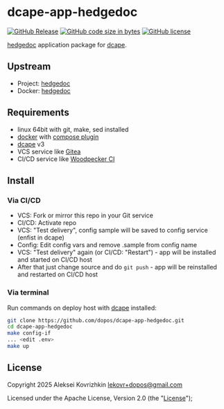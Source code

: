 # dcape-app-hedgedoc

[![GitHub Release][1]][2] [![GitHub code size in bytes][3]]() [![GitHub license][4]][5]

[1]: https://img.shields.io/github/release/dopos/dcape-app-hedgedoc.svg
[2]: https://github.com/dopos/dcape-app-hedgedoc/releases
[3]: https://img.shields.io/github/languages/code-size/dopos/dcape-app-hedgedoc.svg
[4]: https://img.shields.io/github/license/dopos/dcape-app-hedgedoc.svg
[5]: LICENSE

[hedgedoc](https://github.com/hedgedoc/hedgedoc) application package for [dcape](https://github.com/dopos/dcape).

## Upstream

* Project: [hedgedoc](https://github.com/hedgedoc/hedgedoc)
* Docker: [hedgedoc](https://quay.io/repository/hedgedoc/hedgedoc)

## Requirements

* linux 64bit with git, make, sed installed
* [docker](http://docker.io) with [compose plugin](https://docs.docker.com/compose/install/linux/)
* [dcape](https://github.com/dopos/dcape) v3
* VCS service like [Gitea](https://gitea.io)
* CI/CD service like [Woodpecker CI](https://woodpecker-ci.org/)

## Install

### Via CI/CD

* VCS: Fork or mirror this repo in your Git service
* CI/CD: Activate repo
* VCS: "Test delivery", config sample will be saved to config service (enfist in dcape)
* Config: Edit config vars and remove .sample from config name
* VCS: "Test delivery" again (or CI/CD: "Restart") - app will be installed and started on CI/CD host
* After that just change source and do `git push` - app will be reinstalled and restarted on CI/CD host

### Via terminal

Run commands on deploy host with [dcape](https://github.com/dopos/dcape) installed:
```bash
git clone https://github.com/dopos/dcape-app-hedgedoc.git
cd dcape-app-hedgedoc
make config-if
... <edit .env>
make up
```

## License

Copyright 2025 Aleksei Kovrizhkin <lekovr+dopos@gmail.com>

Licensed under the Apache License, Version 2.0 (the "[License](LICENSE)");
